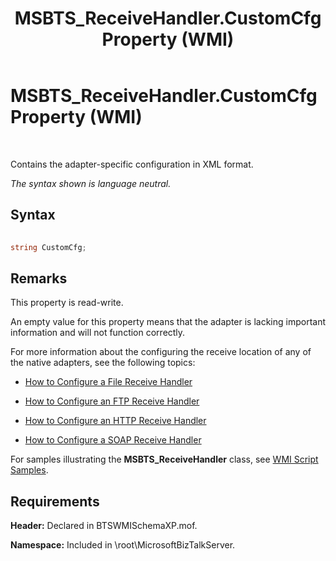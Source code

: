 ﻿---
title: MSBTS_ReceiveHandler.CustomCfg Property (WMI)
TOCTitle: MSBTS_ReceiveHandler.CustomCfg Property (WMI)
ms:assetid: 97607975-232b-4888-bedd-5d90d8a5dac6
ms:mtpsurl: https://msdn.microsoft.com/library/Aa577460(v=BTS.80)
ms:contentKeyID: 51529852
ms.date: 08/30/2017
mtps_version: v=BTS.80
---

# MSBTS\_ReceiveHandler.CustomCfg Property (WMI)

 

Contains the adapter-specific configuration in XML format.

*The syntax shown is language neutral.*

## Syntax

```C#
  
string CustomCfg;  
```

## Remarks

This property is read-write.

An empty value for this property means that the adapter is lacking important information and will not function correctly.

For more information about the configuring the receive location of any of the native adapters, see the following topics:

  - [How to Configure a File Receive Handler](https://msdn.microsoft.com/library/aa560577\(v=bts.80\))

  - [How to Configure an FTP Receive Handler](https://msdn.microsoft.com/library/aa561710\(v=bts.80\))

  - [How to Configure an HTTP Receive Handler](https://msdn.microsoft.com/library/aa547842\(v=bts.80\))

  - [How to Configure a SOAP Receive Handler](https://msdn.microsoft.com/library/aa561525\(v=bts.80\))

For samples illustrating the **MSBTS\_ReceiveHandler** class, see [WMI Script Samples](wmi-script-samples.md).

## Requirements

**Header:** Declared in BTSWMISchemaXP.mof.

**Namespace:** Included in \\root\\MicrosoftBizTalkServer.

